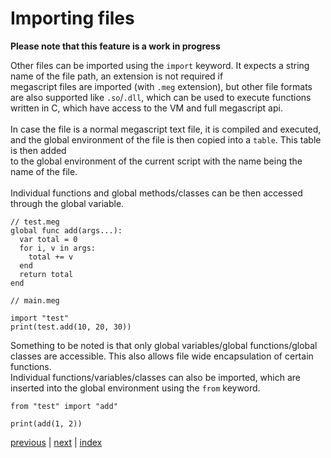 <h1>Importing files</h1>

<b>Please note that this feature is a work in progress</b>

Other files can be imported using the `import` keyword. It expects a string name of the file path, an extension is not required if<br>
megascript files are imported (with `.meg` extension), but other file formats are also supported like `.so`/`.dll`, which can be used to execute functions<br>
written in C, which have access to the VM and full megascript api.<br><br>
In case the file is a normal megascript text file, it is compiled and executed, and the global environment of the file is then copied into a `table`. This table is then added<br>
to the global environment of the current script with the name being the name of the file.<br>
<br>
Individual functions and global methods/classes can be then accessed through the global variable.
```
// test.meg
global func add(args...):
  var total = 0
  for i, v in args:
    total += v
  end
  return total
end 
```
```
// main.meg

import "test"
print(test.add(10, 20, 30))
```
Something to be noted is that only global variables/global functions/global classes are accessible. This also allows file wide encapsulation of certain functions.
<br>
Individual functions/variables/classes can also be imported, which are inserted into the global environment using the `from` keyword.
```
from "test" import "add"

print(add(1, 2))
```

[previous](/docs/looping.md) | [next](/docs/globals.md) | [index](/docs/documentation.md)
